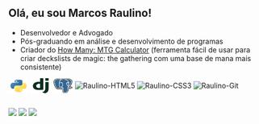 ## Olá, eu sou Marcos Raulino!

- Desenvolvedor e Advogado
- Pós-graduando em análise e desenvolvimento de programas
- Criador do [How Many: MTG Calculator](https://www.howmanymtg.com/) (ferramenta fácil de usar para criar deckslists de magic: the gathering com uma base de mana mais consistente)

<div style="display: inline_block">
	<img align="center" alt="Raulino-Python" height="30" width="40" src="https://raw.githubusercontent.com/devicons/devicon/master/icons/python/python-original.svg">
	<img align="center" alt="Raulino-Django" height="30" width="40" src="https://raw.githubusercontent.com/devicons/devicon/master/icons/django/django-plain.svg">
	<img align="center" alt="Raulino-PostgreSQL" height="30" width="40" src="https://raw.githubusercontent.com/devicons/devicon/master/icons/postgresql/postgresql-original.svg">
	<img align="center" alt="Raulino-HTML5" height="30" width="40" src="https://cdn.jsdelivr.net/gh/devicons/devicon/icons/html5/html5-original.svg">
	<img align="center" alt="Raulino-CSS3" height="30" width="40" src="https://cdn.jsdelivr.net/gh/devicons/devicon/icons/css3/css3-original.svg">
	<img align="center" alt="Raulino-Git" height="30" width="40" src="https://cdn.jsdelivr.net/gh/devicons/devicon/icons/git/git-original.svg">
</div>

##
 
<div> 
	<a href = "mailto:marcosfsraulino@gmail.com" target="_blank"><img src="https://img.shields.io/badge/-Gmail-%23333?style=for-the-badge&logo=gmail&logoColor=white"></a>
	<a href="https://www.linkedin.com/in/marcosraulino/" target="_blank"><img src="https://img.shields.io/badge/-LinkedIn-%230077B5?style=for-the-badge&logo=linkedin&logoColor=white"></a>
	<a href="https://twitter.com/raulin0_" target="_blank"><img src="https://img.shields.io/badge/Twitter-1DA1F2?style=for-the-badge&logo=twitter&logoColor=white"></a>
</div>
